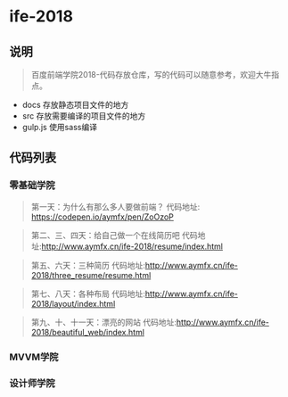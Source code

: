 # ife-2018
## 说明

> 百度前端学院2018-代码存放仓库，写的代码可以随意参考，欢迎大牛指点。

 - docs 存放静态项目文件的地方
 - src  存放需要编译的项目文件的地方
 - gulp.js 使用sass编译

## 代码列表

### 零基础学院
> 第一天：为什么有那么多人要做前端？   代码地址: https://codepen.io/aymfx/pen/ZoOzoP

> 第二、三、四天：给自己做一个在线简历吧     代码地址:http://www.aymfx.cn/ife-2018/resume/index.html

> 第五、六天：三种简历     代码地址:http://www.aymfx.cn/ife-2018/three_resume/resume.html

> 第七、八天：各种布局     代码地址:http://www.aymfx.cn/ife-2018/layout/index.html

> 第九、十、十一天：漂亮的网站     代码地址:http://www.aymfx.cn/ife-2018/beautiful_web/index.html


### MVVM学院

### 设计师学院
